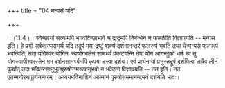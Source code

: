 +++
title = "04 मन्यसे यदि"

+++
  
  
।।11.4।। स्वेच्छायां सत्यामपि भगवदिच्छाभावे च द्रष्टुमपि निर्बन्धेन न
फलतीति विज्ञापयति -- मन्यस इति। हे प्रभो सर्वकरणसमर्थ यदि तद्रूपं मया
द्रष्टुं शक्यं दर्शनानन्तरं फलरूपं भवति तथा चेन्मन्यसे फलरूपं भवत्विति;
तदा योगेश्वर योगिनः स्वयोगबलेन सामर्थ्यं प्रकटयन्ति तेषां योग आगन्तुको
धर्मः त्वं तु योगस्यापीश्वरस्तेन मम दर्शनसामर्थ्यमपि कृपया दत्त्वा
दर्शय। एवं प्रार्थनायां प्रभुस्तद्रूपं दर्शयित्वा तत्रैव लीनं कुर्यात्
तदा भक्तिरसानुभूतपुरुषोत्तमरूपानुभवो न भवेदतो विज्ञापयति -- तत इति। तत
एतन्मनोरथपूर्त्यनन्तरम्। अव्ययमविनाशिनं आत्मानं पुरुषोत्तममानन्दमयं
दर्शयेति भावः।  
  
